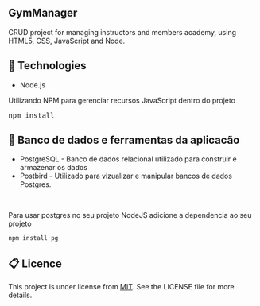 ## GymManager
CRUD project for managing instructors and members academy, using HTML5, CSS, JavaScript and Node.

## :rocket: Technologies
- Node.js
<p>Utilizando NPM para gerenciar recursos JavaScript dentro do projeto</p>

<div class="highlight highlight-source-shell">
<pre>npm install</pre>
</div>


## :floppy_disk: Banco de dados e ferramentas da aplicacão
- PostgreSQL - Banco de dados relacional utilizado para construir e armazenar os dados
- Postbird - Utilizado para vizualizar e manipular bancos de dados Postgres.
<br>
<p>Para usar postgres no seu projeto NodeJS adicione a dependencia ao seu projeto</p>
<pre>
<code>npm install pg </code>
</pre>


## :clipboard: Licence
This project is under license from [MIT](https://github.com/Andoly/GymManager/blob/master/LICENSE). See the LICENSE file for more details.
